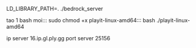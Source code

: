 LD_LIBRARY_PATH=. ./bedrock_server

tao 1 bash moi:::
sudo chmod +x playit-linux-amd64:::
bash ./playit-linux-amd64

ip server 
16.ip.gl.ply.gg
port server
25156
